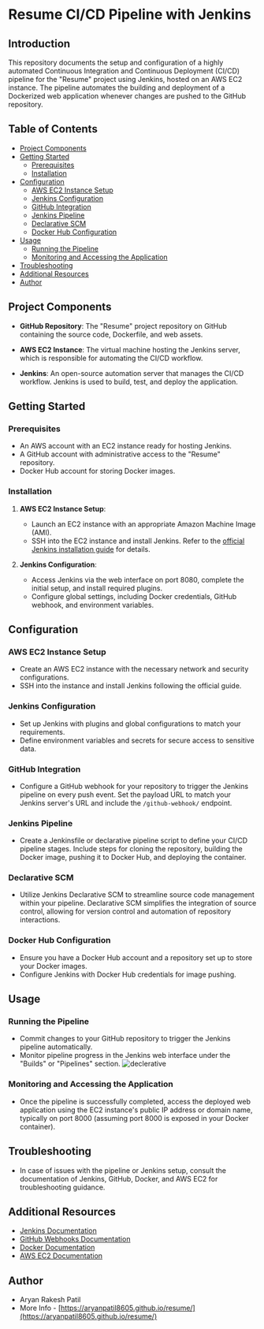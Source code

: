 # Resume CI/CD Pipeline with Jenkins

## Introduction

This repository documents the setup and configuration of a highly automated Continuous Integration and Continuous Deployment (CI/CD) pipeline for the "Resume" project using Jenkins, hosted on an AWS EC2 instance. The pipeline automates the building and deployment of a Dockerized web application whenever changes are pushed to the GitHub repository.

## Table of Contents

- [Project Components](#project-components)
- [Getting Started](#getting-started)
  - [Prerequisites](#prerequisites)
  - [Installation](#installation)
- [Configuration](#configuration)
  - [AWS EC2 Instance Setup](#aws-ec2-instance-setup)
  - [Jenkins Configuration](#jenkins-configuration)
  - [GitHub Integration](#github-integration)
  - [Jenkins Pipeline](#jenkins-pipeline)
  - [Declarative SCM](#declarative-scm)
  - [Docker Hub Configuration](#docker-hub-configuration)
- [Usage](#usage)
  - [Running the Pipeline](#running-the-pipeline)
  - [Monitoring and Accessing the Application](#monitoring-and-accessing-the-application)
- [Troubleshooting](#troubleshooting)
- [Additional Resources](#additional-resources)
- [Author](#author)

## Project Components

- **GitHub Repository**: The "Resume" project repository on GitHub containing the source code, Dockerfile, and web assets.

- **AWS EC2 Instance**: The virtual machine hosting the Jenkins server, which is responsible for automating the CI/CD workflow.

- **Jenkins**: An open-source automation server that manages the CI/CD workflow. Jenkins is used to build, test, and deploy the application.

## Getting Started

### Prerequisites

- An AWS account with an EC2 instance ready for hosting Jenkins.
- A GitHub account with administrative access to the "Resume" repository.
- Docker Hub account for storing Docker images.

### Installation

1. **AWS EC2 Instance Setup**:
   - Launch an EC2 instance with an appropriate Amazon Machine Image (AMI).
   - SSH into the EC2 instance and install Jenkins. Refer to the [official Jenkins installation guide](https://www.jenkins.io/doc/book/installing/) for details.

2. **Jenkins Configuration**:
   - Access Jenkins via the web interface on port 8080, complete the initial setup, and install required plugins.
   - Configure global settings, including Docker credentials, GitHub webhook, and environment variables.

## Configuration

### AWS EC2 Instance Setup

- Create an AWS EC2 instance with the necessary network and security configurations.
- SSH into the instance and install Jenkins following the official guide.

### Jenkins Configuration

- Set up Jenkins with plugins and global configurations to match your requirements.
- Define environment variables and secrets for secure access to sensitive data.

### GitHub Integration

- Configure a GitHub webhook for your repository to trigger the Jenkins pipeline on every push event. Set the payload URL to match your Jenkins server's URL and include the `/github-webhook/` endpoint.

### Jenkins Pipeline

- Create a Jenkinsfile or declarative pipeline script to define your CI/CD pipeline stages. Include steps for cloning the repository, building the Docker image, pushing it to Docker Hub, and deploying the container.

### Declarative SCM

- Utilize Jenkins Declarative SCM to streamline source code management within your pipeline. Declarative SCM simplifies the integration of source control, allowing for version control and automation of repository interactions.

### Docker Hub Configuration

- Ensure you have a Docker Hub account and a repository set up to store your Docker images.
- Configure Jenkins with Docker Hub credentials for image pushing.

## Usage

### Running the Pipeline

- Commit changes to your GitHub repository to trigger the Jenkins pipeline automatically.
- Monitor pipeline progress in the Jenkins web interface under the "Builds" or "Pipelines" section.
  ![declerative](https://github.com/aryanpatil8605/resume/assets/110778079/b19b8171-10fe-45cd-9e59-272dcc82dbce)

### Monitoring and Accessing the Application

- Once the pipeline is successfully completed, access the deployed web application using the EC2 instance's public IP address or domain name, typically on port 8000 (assuming port 8000 is exposed in your Docker container).

## Troubleshooting

- In case of issues with the pipeline or Jenkins setup, consult the documentation of Jenkins, GitHub, Docker, and AWS EC2 for troubleshooting guidance.

## Additional Resources

- [Jenkins Documentation](https://www.jenkins.io/doc/)
- [GitHub Webhooks Documentation](https://docs.github.com/en/developers/webhooks)
- [Docker Documentation](https://docs.docker.com/)
- [AWS EC2 Documentation](https://docs.aws.amazon.com/ec2/)

## Author

- Aryan Rakesh Patil
- More Info - [https://aryanpatil8605.github.io/resume/](https://aryanpatil8605.github.io/resume/)
